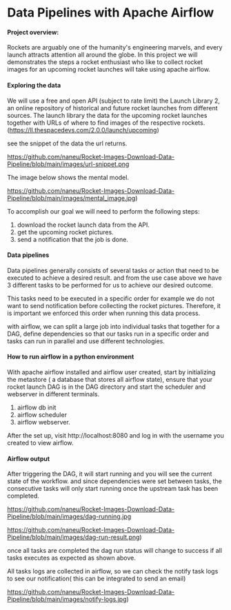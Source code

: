 # Data Pipelines with Apache Airflow

#### Project overview: 

Rockets are arguably one of the humanity's engineering marvels, and every launch attracts attention all around the globe. In this project we will demonstrates the steps a rocket enthusiast who like to collect rocket images for an upcoming rocket launches will take using apache airflow.

#### Exploring the data

We will use a free and open API (subject to rate limit) the Launch Library 2, an online repository of historical and future rocket launches from different sources. The launch library the data for the upcoming rocket launches together with URLs of where to find images of the respective rockets. (https://ll.thespacedevs.com/2.0.0/launch/upcoming)

see the snippet of the data the url returns.

https://github.com/naneu/Rocket-Images-Download-Data-Pipeline/blob/main/images/url-snippet.png

The image below shows the mental model.



https://github.com/naneu/Rocket-Images-Download-Data-Pipeline/blob/main/images/mental_image.jpg)





To accomplish our goal we will need to perform the following steps:

1. download the rocket launch data from the API.
2.  get the upcoming rocket pictures.
3. send a notification that the job is done.

#### Data pipelines

Data pipelines generally consists of several tasks or action that need to be executed to achieve a desired result. and from the use case above we have 3 different tasks to be performed for us to achieve our desired outcome.

This tasks need to be executed in a specific order for example we do not want to send notification before collecting the rocket pictures. Therefore, it is important we enforced this order when running this data process. 

with airflow, we can split a large job into individual tasks that together for a DAG, define dependencies so that our tasks run in a specific order and tasks can run in parallel and use different technologies.



#### How to run airflow in a python environment

With apache airflow installed and airflow user created, start by initializing the metastore ( a database that stores all airflow state), ensure that your rocket launch DAG is in the DAG directory and start the scheduler and webserver in different terminals.

1. airflow db init
2. airflow scheduler
3. airflow webserver.

After the set up, visit http://localhost:8080 and log in with the username you created to view airflow.



#### Airflow output

After triggering the DAG, it will start running and you will see the current state of the workflow. and since dependencies were set between tasks, the consecutive tasks will only start running once the upstream task has been completed. 

https://github.com/naneu/Rocket-Images-Download-Data-Pipeline/blob/main/images/dag-running.jpg


https://github.com/naneu/Rocket-Images-Download-Data-Pipeline/blob/main/images/dag-run-result.png)



once all tasks are completed the dag run status will change to success if all tasks executes as expected as shown above.



All tasks logs are collected in airflow, so  we can check the notify task logs to see our notification( this can be integrated to send an email)



https://github.com/naneu/Rocket-Images-Download-Data-Pipeline/blob/main/images/notify-logs.jpg)
